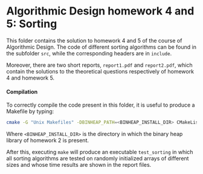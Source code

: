 # Algorithmic Design homework 4 and 5: Sorting
This folder contains the solution to homework 4 and 5 of the course of Algorithmic Design. The code of different sorting algorithms can be found in the subfolder `src`, while the corresponding headers are in `include`.

Moreover, there are two short reports, `report1.pdf` and `report2.pdf`, which contain the solutions to the theoretical questions respectively of homework 4 and homework 5.

#### Compilation

To correctly compile the code present in this folder, it is useful to produce a Makefile by typing:

```bash
cmake -G "Unix Makefiles" -DBINHEAP_PATH=<BINHEAP_INSTALL_DIR> CMakeLists.txt
```

Where `<BINHEAP_INSTALL_DIR>` is the directory in which the binary heap library of homework 2 is present.

After this, executing `make` will produce an executable `test_sorting` in which all sorting algorithms are tested on randomly initialized arrays of different sizes and whose time results are shown in the report files.